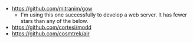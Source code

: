 - https://github.com/mitranim/gow
  - I'm using this one successfully to develop a web server. It has fewer stars than any of the below.
- https://github.com/cortesi/modd
- https://github.com/cosmtrek/air
